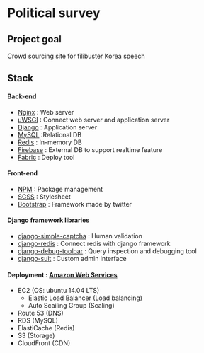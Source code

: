 # Political survey


## Project goal

Crowd sourcing site for filibuster Korea speech


## Stack

#### Back-end

- <a href="http://nginx.org/" target="_blank">Nginx</a> : Web server
- <a href="https://uwsgi-docs.readthedocs.org/en/latest/" target="_blank">uWSGI</a> : Connect web server and application server
- <a href="http://www.django-rest-framework.org/" target="_blank">Django</a> : Application server
- <a href="https://www.mysql.com/" target="_blank">MySQL</a> :Relational DB
- <a href="http://www.redis.io/" target="_blank">Redis</a> : In-memory DB
- <a href="https://www.firebase.com/" target="_blank">Firebase</a> : External DB to support realtime feature
- <a href="http://www.fabfile.org/" target="_blank">Fabric</a> : Deploy tool

#### Front-end

- <a href="https://www.npmjs.com/" target="_blank">NPM</a> : Package management
- <a href="http://sass-lang.com/" target="_blank">SCSS</a> : Stylesheet
- <a href="http://getbootstrap.com/" target="_blank">Bootstrap</a> : Framework made by twitter

#### Django framework libraries

- <a href="https://github.com/mbi/django-simple-captcha" target="_blank">django-simple-captcha</a> : Human validation
- <a href="https://github.com/niwinz/django-redis" target="_blank">django-redis</a> : Connect redis with django framework
- <a href="https://github.com/django-debug-toolbar/django-debug-toolbar" target="_blank">django-debug-toolbar</a> : Query inspection and debugging tool
- <a href="https://github.com/darklow/django-suit" target="_blank">django-suit</a> : Custom admin interface

#### Deployment : <a href="https://aws.amazon.com/" target="_blank">Amazon Web Services</a>

- EC2 (OS: ubuntu 14.04 LTS)
	- Elastic Load Balancer (Load balancing)
	- Auto Scailing Group (Scaling)
- Route 53 (DNS)
- RDS (MySQL)
- ElastiCache (Redis)
- S3 (Storage)
- CloudFront (CDN)
